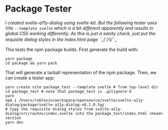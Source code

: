 # Package Tester

_I created svelte-a11y-dialog using svelte-kit. But the following tester uses Vite `--template svelte` which is a bit different apparently and results in global CSS working differently. As this is just a sanity check, just put the requisite dialog styles in the index.html page ¯\_(ツ)_/¯_

This tests the npm package builds. First generate the build with:

```shell
yarn package
cd package && yarn pack
```

That will generate a tarball representation of the npm package. Then, we
can create a tester app:

```shell
yarn create vite package_test --template svelte # from top-level dir
cd package_test # note that package_test is .gitignore'd
yarn
npm i /Users/roblevin/workspace/opensource/svelte/svelte-a11y-dialog/package/svelte-a11y-dialog-v0.1.0.tgz
# Copy the requisite dialog styles from svelte-a11y-dialog/src/routes/index.svelte into the package_test/index.html <head> section
yarn dev
```